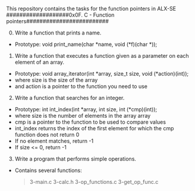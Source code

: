 This repository contains the  tasks for the function pointers in ALX-SE
###################0x0F. C - Function pointers#########################

0. Write a function that prints a name.
 - Prototype: void print_name(char *name, void (*f)(char *));

1. Write a function that executes a function given as a parameter on each element of an array.
 - Prototype: void array_iterator(int *array, size_t size, void (*action)(int));
 - where size is the size of the array
 - and action is a pointer to the function you need to use

2. Write a function that searches for an integer.
 - Prototype: int int_index(int *array, int size, int (*cmp)(int));
 - where size is the number of elements in the array array
 - cmp is a pointer to the function to be used to compare values
 - int_index returns the index of the first element for which the cmp function does not return 0
 - If no element matches, return -1
 - If size <= 0, return -1

3. Write a program that performs simple operations.
 - Contains several functions:
   > 3-main.c
   > 3-calc.h
   > 3-op_functions.c
   > 3-get_op_func.c
